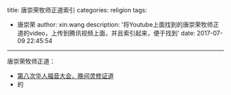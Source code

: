 title: 唐崇荣牧师正道索引
categories: religion
tags:
  - 唐崇荣
author: xin.wang
description: '将Youtube上面找到的唐崇荣牧师正道的video，上传到腾讯视频上面，并且索引起来，便于找到'
date: 2017-07-09 22:45:54
-------



唐崇荣牧师正道：
- [第八次华人福音大会，晚间灵修证道](http://www.baidu.com)
- 的
